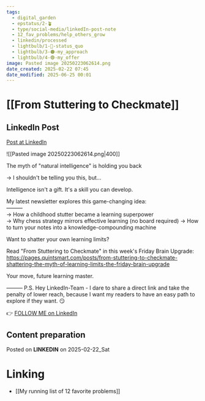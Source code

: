 ```yaml
---
tags:
  - digital_garden
  - epstatus/2-🪴
  - type/social-media/linkedIn-post-note
  - 12_fav_problems/help_others_grow
  - linkedin/processed
  - lightbulb/1-🔴-status_quo
  - lightbulb/3-🟠-my_approach
  - lightbulb/4-🟢-my_offer
image: Pasted image 20250223062614.png
date_created: 2025-02-22 07:45
date_modified: 2025-06-25 00:01
---
```

# [[From Stuttering to Checkmate]]

## LinkedIn Post

[Post at LinkedIn](https://www.linkedin.com/posts/sebastiankamilli_the-myth-of-natural-intelligence-is-holding-activity-7298959857359937536-tx3E?utm_source=share&utm_medium=member_desktop&rcm=ACoAAA1M1pkBgWCYPhT45EpfLiHzViQqRWNCIv4)

![[Pasted image 20250223062614.png|400]]

The myth of "natural intelligence" is holding you back  

→ I shouldn't be telling you this, but...  

Intelligence isn't a gift. 
It's a skill you can develop.  

My latest newsletter explores this game-changing idea:  
———  
→ How a childhood stutter became a learning superpower  
→ Why chess strategy mirrors effective learning (no board required) 
→ How to turn your notes into a knowledge-compounding machine  

Want to shatter your own learning limits?  

Read "From Stuttering to Checkmate" 
in this week's Friday Brain Upgrade:  
https://pages.quintsmart.com/posts/from-stuttering-to-checkmate-shattering-the-myth-of-learning-limits-the-friday-brain-upgrade  

Your move, future learning master.  

———
P.S. Hey LinkedIn-Team - I dare to share a direct link and take the penalty of lower reach, because I want my readers to have an easy path to explore if they want. 😏 

👉 [FOLLOW ME on LinkedIn](https://www.linkedin.com/comm/mynetwork/discovery-see-all?usecase=PEOPLE_FOLLOWS&followMember=sebastiankamilli)

## Content preparation

Posted on **LINKEDIN** on 2025-02-22_Sat

# Linking

+ [[My running list of 12 favorite problems]]